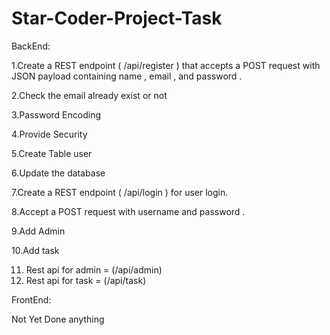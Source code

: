 # Star-Coder-Project-Task


BackEnd:

1.Create a REST endpoint ( /api/register ) that accepts a POST request with
JSON payload containing name , email , and password .

2.Check the email already exist or not

3.Password Encoding

4.Provide Security

5.Create Table user

6.Update the database

7.Create a REST endpoint ( /api/login ) for user login.

8.Accept a POST request with username and password .

9.Add Admin

10.Add task

11. Rest api for admin = (/api/admin)
12. Rest api for task = (/api/task)

FrontEnd:

Not Yet Done anything
